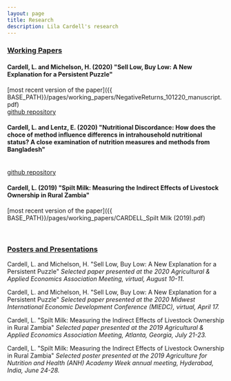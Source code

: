 ```yaml
---
layout: page
title: Research
description: Lila Cardell's research
---
```


### <u>Working Papers </u>

#### Cardell, L. and Michelson, H. (2020) "Sell Low, Buy Low: A New Explanation for a Persistent Puzzle" 
<!--*In this paper.*-->
[most recent version of the paper]({{ BASE_PATH}}/pages/working_papers/NegativeReturns_101220_manuscript.pdf)
<br>
 <a href="https://github.com/lilacardell/CardellMichelson2020">github repository</a> 
<br>


#### Cardell, L. and Lentz, E. (2020) "Nutritional Discordance: How does the choce of method influence differencs in intrahousehold nutritional status? A close examination of nutrition measures and methods from Bangladesh"
<!--*In this paper.
[most recent version of the paper]({{ BASE_PATH}}/pages/working_papers/CARDELL_Spilt Milk (2019).pdf)*-->
<br>
 <a href="https://github.com/lilacardell/BIHS_Project">github repository</a> 
<br>



#### Cardell, L. (2019) "Spilt Milk: Measuring the Indirect Effects of Livestock Ownership in Rural Zambia"
<!--*In this paper.*-->
[most recent version of the paper]({{ BASE_PATH}}/pages/working_papers/CARDELL_Spilt Milk (2019).pdf)

<br>


### <u>Posters and Presentations</u>

Cardell, L. and Michelson, H. "Sell Low, Buy Low: A New Explanation for a Persistent Puzzle" <i>Selected paper presented at the 2020 Agricultural & Applied Economics Association Meeting, virtual, August 10-11.</i>
<br>

Cardell, L. and Michelson, H. "Sell Low, Buy Low: A New Explanation for a Persistent Puzzle" <i>Selected paper presented at the 2020 Midwest International Economic Development Conference (MIEDC), virtual, April 17.</i>
<br>

Cardell, L. "Spilt Milk: Measuring the Indirect Effects of Livestock Ownership in Rural Zambia" <i>Selected paper presented at the 2019 Agricultural & Applied Economics Association Meeting, Atlanta, Georgia, July 21-23.</i>
<br>

Cardell, L. "Spilt Milk: Measuring the Indirect Effects of Livestock Ownership in Rural Zambia" <i>Selected poster presented at the 2019 Agriculture for Nutrition and Health (ANH) Academy Week annual meeting, Hyderabad, India, June 24-28.</i>

<!-- Note: this is how to write a comment in HTML. Everything in here won't show up on your webpage.-->

<!--
To increase the size of the title, use fewer # in front of the paper title.
To decrease the size of the title, use more #. 
To remove the italics, remove the * before and after the description
To remove the underline from the title, remove the <u> tags (<u> and </u>)
-->
